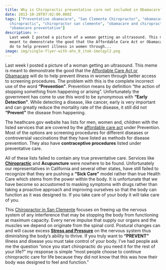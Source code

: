 ```yaml
---
title: Why is Chiropractic preventative care not included in Obamacare?
date: 2013-10-28T07:02:00.000Z
tags: ["Preventative obamacare", "San Clemente Chiropractor", "obamacare
  chiropractic", "chiropractor san clemente", "obamacare and chiropractic",
  "obamacare preventative"]
description: >-
  Last week I posted a picture of a woman getting an ultrasound. This meme is
  meant to demonstrate the good that the Affordable Care Act or Obamacare will
  do to help prevent illness in women through...
image: img/single-flyer-with-ahs_0_itok-1molqyl2.png
---
```

Last week I posted a picture of a woman getting an ultrasound. This meme is meant to demonstrate the good that the[](<>) [Affordable Care Act or Obamacare](obamacare-may-be-taking-away-your-san-clemente-chiropractic-coverage.html "obamacare chiropractic") will do to help prevent illness in women through better access to screening procedures. The problem with this is the complete incorrect use of the word **“Prevention”**. Prevention means by definition “the action of stopping something from happening or arising”. Unfortunately the government has come to use this word to be synonymous with **“Early Detection”**. While detecting a disease, like cancer, early is very important and can greatly reduce the mortality rate of the disease, it still did not **“Prevent”** the disease from happening.

The heathcare.gov website has lists for men, women and, children with the listed services that are covered by the [](<>)[affordable care act](are-you-ready-increased-healthcare-costs.html "obamacare chiropractic") under Prevention. Most of the options are screening procedures for different diseases or controversial vaccinations that they have listed as methods for disease prevention. They also have **contraceptive procedures** listed under preventative care.

All of these lists failed to contain any true preventative care. Services like[](<>) **[Chiropractic](http://www.trestleschiropractic.com "chiropractor")** and **Acupuncture** were nowhere to be found. Unfortunately our representatives in California and several other states, have still failed to recognize that they are pushing a **“Sick Care”** model rather than true Health Care which stems from the power within the body. It is unfortunate that we have become so accustomed to masking symptoms with drugs rather than taking a proactive approach and improving ourselves so that the body can function as it was designed to. If you take care of your body it will take care of you.

This[](<>) [Chiropractor in San Clemente](../meet-doctors.html "Chiropractor in San Clemente") focuses on freeing up the nervous system of any interference that may be stopping the body from functioning at maximum capacity. Every nerve impulse that supply our organs and the muscles we depend on originate from the spinal cord. Postural changes can and will cause excess[](<>) **[Stress and Pressure](why-are-you-letting-your-computer-destroy-you.html "Stress")** on the nervous system thus diminishing the body’s ability to thrive. If you truly want to **“PREVENT”** illness and disease you must take control of your body. I’ve had people ask me the question “once you start chiropractic do you need it for the rest of your life?” my response is simple “most people choose to continue chiropractic care for life because they did not know that this was how their body was designed to feel and function.”